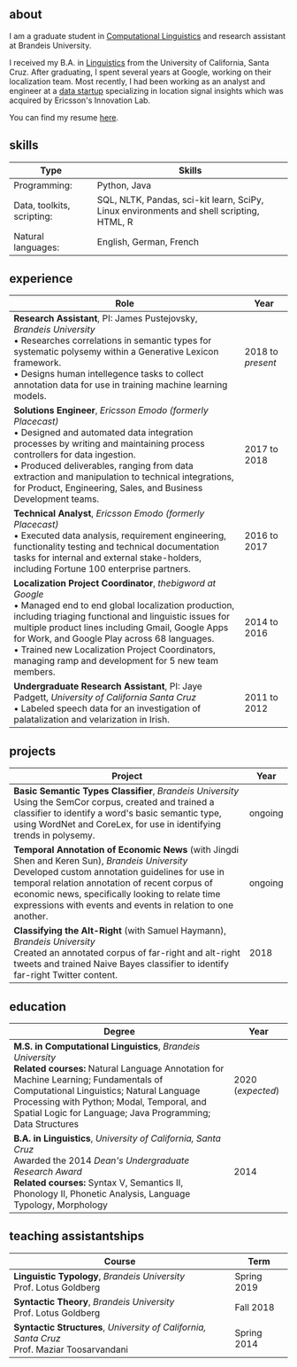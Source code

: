 
## about

I am a graduate student in [Computational Linguistics](http://www.brandeis.edu/computer-science/computational-linguistics/graduate/masters/index.html) and research assistant at Brandeis University.

I received my B.A. in [Linguistics](https://linguistics.ucsc.edu/) from the University of California, Santa Cruz. After graduating, I spent several years at Google, working on their localization team. Most recently, I had been working as an analyst and engineer at a [data startup](https://www.emodoinc.com/our-story/) specializing in location signal insights which was acquired by Ericsson's Innovation Lab. 

You can find my resume [here](https://drive.google.com/file/d/17WR2KPTMRGhDT7RAUF55bfVEADMqCX-u/view?usp=sharing). 

## skills

| Type  |Skills   |
|---------|------|
| Programming:  |  Python, Java |
| Data, toolkits, scripting:  | SQL, NLTK, Pandas, sci-kit learn, SciPy, Linux environments and shell scripting, HTML, R  |
| Natural languages:  | English, German, French  |

## experience

| Role  | Year   |
|---------|------|
| **Research Assistant**, PI: James Pustejovsky, *Brandeis University* <br> • Researches correlations in semantic types for systematic polysemy within a Generative Lexicon framework. <br> • Designs human intellegence tasks to collect annotation data for use in training machine learning models. | 2018 to *present* |
| **Solutions Engineer**,  *Ericsson Emodo (formerly Placecast)* <br> • Designed and automated data integration processes by writing and maintaining process controllers for data ingestion. <br> • Produced deliverables, ranging from data extraction and manipulation to technical integrations, for Product, Engineering, Sales, and Business Development teams. |2017 to 2018|
| **Technical Analyst**,  *Ericsson Emodo (formerly Placecast)* <br> • Executed data analysis, requirement engineering, functionality testing and technical documentation tasks for internal and external stake-holders, including Fortune 100 enterprise partners. |2016 to 2017|
|**Localization Project Coordinator**, *thebigword at Google* <br> • Managed end to end global localization production, including triaging functional and linguistic issues for multiple product lines including Gmail, Google Apps for Work, and Google Play across 68 languages. <br> • Trained new Localization Project Coordinators, managing ramp and development for 5 new team members.| 2014 to 2016|
|**Undergraduate Research Assistant**, PI: Jaye Padgett, *University of California Santa Cruz* <br> • Labeled speech data for an investigation of palatalization and velarization in Irish. |2011 to 2012|

## projects 

| Project  |  Year |
|------|-------|
|**Basic Semantic Types Classifier**, *Brandeis University* <br>Using the SemCor corpus, created and trained a classifier to identify a word's basic semantic type, using WordNet and CoreLex, for use in identifying trends in polysemy. | ongoing |
|**Temporal Annotation of Economic News** (with Jingdi Shen and Keren Sun), *Brandeis University* <br>Developed custom annotation guidelines for use in temporal relation annotation of recent corpus of economic news, specifically looking to relate time expressions with events and events in relation to one another. | ongoing |
| **Classifying the Alt-Right** (with Samuel Haymann), *Brandeis University* <br> Created an annotated corpus of far-right and alt-right tweets and trained Naive Bayes classifier to identify far-right Twitter content. | 2018  |

## education

| Degree  |  Year |
|------|-------|
| **M.S. in Computational Linguistics**, *Brandeis University* <br> **Related courses:** Natural Language Annotation for Machine Learning; Fundamentals of Computational Linguistics; Natural Language Processing with Python; Modal, Temporal, and Spatial Logic for Language; Java Programming; Data Structures | 2020 (*expected*)|
| **B.A. in Linguistics**, *University of California, Santa Cruz* <br> Awarded the 2014 *Dean's Undergraduate Research Award* <br> **Related courses:** Syntax V, Semantics II, Phonology II, Phonetic Analysis, Language Typology, Morphology | 2014  |


## teaching assistantships

| Course  | Term   |
|---------|------|
| **Linguistic Typology**, *Brandeis University* <br> Prof. Lotus Goldberg |  Spring 2019 |
| **Syntactic Theory**,  *Brandeis University* <br> Prof. Lotus Goldberg | Fall 2018  |
| **Syntactic Structures**, *University of California, Santa Cruz* <br> Prof. Maziar Toosarvandani| Spring 2014  |
